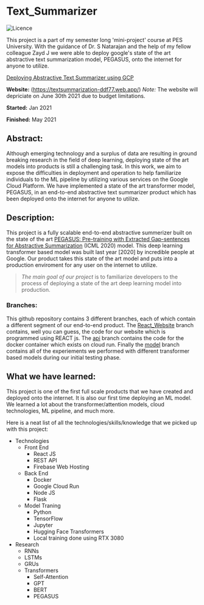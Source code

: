 # Text_Summarizer
<img alt="Licence" src="https://img.shields.io/github/license/Harsh188/Text_Summarizer">

This project is a part of my semester long 'mini-project' course at PES University. With the guidance of Dr. S Natarajan and the help of my fellow colleague Zayd J we were able to deploy google's state of the art abstractive text summarization model, PEGASUS, onto the internet for anyone to utilize.

[Deploying Abstractive Text Summarizer using GCP](https://docs.google.com/document/d/1_JBpDAIm8TGt2jCxjqpMoZqW_TU3s77H2RT-eP06HGI/edit?usp=sharing)

**Website:** (https://textsummarization-ddf77.web.app/)
*Note:* The website will depriciate on June 30th 2021 due to budget limitations.

**Started:** Jan 2021

**Finished:** May 2021

## Abstract: ##

Although emerging technology and a surplus of data are resulting in ground breaking research in the field of deep learning, deploying state of the art models into products is still a challenging task. In this work, we aim to expose the difficulties in deployment and operation to help familiarize individuals to the ML pipeline by utilizing various services on the Google Cloud Platform. We have implemented a state of the art transformer model, PEGASUS, in an end-to-end abstractive text summarizer product which has been deployed onto the internet for anyone to utilize.

## Description: ##

This project is a fully scalable end-to-end abstractive summerizer built on the state of the art [PEGASUS: Pre-training with Extracted Gap-sentences for Abstractive Summarization](https://arxiv.org/pdf/1912.08777.pdf) (ICML 2020) model. This deep learning transformer based model was built last year [2020] by incredible people at Google. Our product takes this state of the art model and puts into a production enviroment for any user on the internet to utilize. 

> *The main goal of our project* is to familiarize developers to the process of deploying a state of the art deep learning model into production.

### Branches: ###

This github repository contains 3 different branches, each of which contain a different segment of our end-to-end product. The [React_Website](https://github.com/Harsh188/Text_Summarizer/tree/React_Website) branch contains, well you can guess, the code for our website which is programmed using REACT js. The [api](https://github.com/Harsh188/Text_Summarizer/tree/api) branch contains the code for the docker container which exists on cloud run. Finally the [model](https://github.com/Harsh188/Text_Summarizer/tree/model) branch contains all of the experiements we performed with different transformer based models during our initial testing phase.

## What we have learned: ##

This project is one of the first full scale products that we have created and deployed onto the internet. It is also our first time deploying an ML model. We learned a lot about the transformer/attention models, cloud technologies, ML pipeline, and much more.

Here is a neat list of all the technologies/skills/knowledge that we picked up with this project:

- Technologies
  - Front End
    - React JS
    - REST API
    - Firebase Web Hosting
  - Back End
    - Docker
    - Google Cloud Run
    - Node JS
    - Flask
  - Model Traning
    - Python
    - TensorFlow
    - Jupyter
    - Hugging Face Transformers
    - Local training done using RTX 3080
- Research
  - RNNs
  - LSTMs
  - GRUs
  - Transformers
    - Self-Attention
    - GPT
    - BERT
    - PEGASUS
